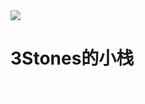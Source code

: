 <head>
	<style>
	a:link{
	color:#FFFFFF;
	}
	a:visited{
	color:#FFFFFF;
	}
	a:hover{
	color:#613030;
	}
	a:active{
	color:#272727;
	}
	</style>
	<link
          rel="stylesheet"
          href="https://cdn.jsdelivr.net/npm/@fortawesome/fontawesome-free/css/all.min.css"
        />
	<link rel="stylesheet" href="style.css">
	<link rel="icon" href="https://cdn.jsdelivr.net/gh/HongTonYoo/WebHome@master/3stones.ico" >
	<title>3Stones的小栈</title>
</head>
<body>
	<div class="box">
		<img class="box-img" src="https://ae01.alicdn.com/kf/H02ccd30fbc6f42b8b06a4be90edc5effr.png"/>
		<h1>3Stones的小栈</h1>
		<h5></h5>
		<ul>
			<a href="http://blog.3stones.tk/"><i class="fa fa-home fa-2x" aria-hidden="true"></i>&nbsp; 首页</a>
			<a href="http://blog.3stones.tk/about"><i class="fa fa-book fa-2x" aria-hidden="true"></i>&nbsp; 关于我</a>
		</ul>
	</div>
</body>
